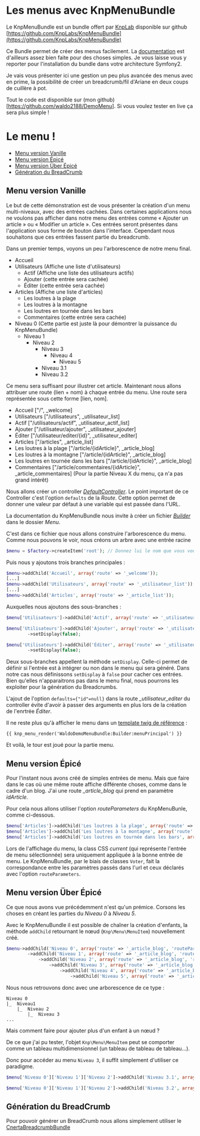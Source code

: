 Les menus avec KnpMenuBundle
============================

Le KnpMenuBundle est un bundle offert par [KnpLab](http://knplabs.com/) disponible sur github [https://github.com/KnpLabs/KnpMenuBundle](https://github.com/KnpLabs/KnpMenuBundle)

Ce Bundle permet de créer des menus facilement. La [documentation](https://github.com/KnpLabs/KnpMenuBundle/blob/master/Resources/doc/index.md) est d'ailleurs assez bien faite pour des choses simples. Je vous laisse vous y reporter pour l'installation du bundle dans votre architecture Symfony2.

Je vais vous présenter ici une gestion un peu plus avancée des menus avec en prime, la possibilité de créer un breadcrumb/fil d'Ariane en deux coups de cuillère à pot.

Tout le code est disponible sur (mon github)[https://github.com/waldo2188/DemoMenu]. Si vous voulez tester en live ça sera plus simple !

Le menu !
=========

- [Menu version Vanille](#menu-version-vanille)
- [Menu version Épicé](#menu-version-pic)
- [Menu version Über Épicé](#menu-version-ber-pic)
- [Génération du BreadCrumb](#gnration-du-breadcrumb)


Menu version Vanille
--------------------

Le but de cette démonstration est de vous présenter la création d'un menu multi-niveaux, avec des entrées cachées. Dans certaines applications nous ne voulons pas afficher dans notre menu des entrées comme « Ajouter un article » ou « Modifier un article ». Ces entrées seront présentes dans l'application sous forme de bouton dans l'interface. Cependant nous souhaitons que ces entrées fassent partie du breadcrumb.

Dans un premier temps, voyons un peu l'arborescence de notre menu final.

- Accueil
- Utilisateurs (Affiche une liste d'utilisateurs)
	- Actif (Affiche une liste des utilisateurs actifs)
	- Ajouter (cette entrée sera cachée)
	- Éditer (cette entrée sera cachée)
- Articles (Affiche une liste d'articles)
	- Les loutres à la plage
	- Les loutres à la montagne
	- Les loutres en tournée dans les bars
	- Commentaires (cette entrée sera cachée)
- Niveau 0 (Cette partie est juste là pour démontrer la puissance du KnpMenuBundle)
	- Niveau 1
		- Niveau 2
			- Niveau 3
				- Niveau 4
					- Niveau 5
			- Niveau 3.1
			- Niveau 3.2

Ce menu sera suffisant pour illustrer cet article.
Maintenant nous allons attribuer une route (lien + nom) à chaque entrée du menu. Une route sera représentée sous cette forme [lien, nom].

- Accueil ["/", _welcome]
- Utilisateurs ["/utilisateurs", _utilisateur_list]
- Actif ["/utilisateurs/actif", _utilisateur_actif_list]
- Ajouter ["/utilisateur/ajouter", _utilisateur_ajouter]
- Éditer ["/utilisateur/editer/{id}", _utilisateur_editer]
- Articles ["/articles", _article_list]
- Les loutres à la plage ["/article/{idArticle}", _article_blog]
- Les loutres à la montagne ["/article/{idArticle}", _article_blog]
- Les loutres en tournée dans les bars ["/article/{idArticle}", _article_blog]
- Commentaires ["/article/commentaires/{idArticle}", _article_commentaires]
(Pour la partie Niveau X du menu, ça n'a pas grand intérêt)


Nous allons créer un controller [*DefaultController*](https://github.com/waldo2188/DemoMenu/blob/master/src/Waldo/DemoMenuBundle/Controller/DefaultController.php).
Le point important de ce Controller c'est l'option `defaults` de la *Route*. Cette option permet de donner une valeur par défaut à une variable qui est passée dans l'URL.

La documentation du KnpMenuBundle nous invite à créer un fichier [*Builder*](https://github.com/waldo2188/DemoMenu/blob/master/src/Waldo/DemoMenuBundle/Menu/Builder.php) dans le dossier *Menu*.

C'est dans ce fichier que nous allons construire l'arborescence du menu.
Comme nous pouvons le voir, nous créons un arbre avec une entrée racine
```php
$menu = $factory->createItem('root'); // Donnez lui le nom que vous voulez.
```

Puis nous y ajoutons trois branches principales :
```php
$menu->addChild('Accueil', array('route' => '_welcome'));
[...]
$menu->addChild('Utilisateurs', array('route' => '_utilisateur_list'));
[...]
$menu->addChild('Articles', array('route' => '_article_list'));
```

Auxquelles nous ajoutons des sous-branches :
```php
$menu['Utilisateurs']->addChild('Actif', array('route' => '_utilisateur_actif_list'));

$menu['Utilisateurs']->addChild('Ajouter', array('route' => '_utilisateur_ajouter'))
        ->setDisplay(false);

$menu['Utilisateurs']->addChild('Éditer', array('route' => '_utilisateur_editer'))
        ->setDisplay(false);
```
Deux sous-branches appellent la méthode `setDisplay`. Celle-ci permet de définir si l'entrée est à intégrer ou non dans le menu qui sera généré.
Dans notre cas nous définissons `setDisplay` à `false` pour cacher ces entrées. Bien qu'elles n'apparaitrons pas dans le menu final, nous pourrons les exploiter pour la génération du Breadcrumbs.

L'ajout de l'option ``defaults={"id"=null}`` dans la route *_utilisateur_editer* du controller évite d'avoir à passer des arguments en plus lors de la création de l'enrtrée *Éditer*.

Il ne reste plus qu'à afficher le menu dans un [template twig de référence](https://github.com/waldo2188/DemoMenu/blob/master/src/Waldo/DemoMenuBundle/Resources/views/base.html.twig) :
```twig
{{ knp_menu_render('WaldoDemoMenuBundle:Builder:menuPrincipal') }}
```
Et voilà, le tour est joué pour la partie menu.

Menu version Épicé
------------------
Pour l'instant nous avons créé de simples entrées de menu. Mais que faire dans le cas où une même route affiche différente choses, comme dans le cadre d'un blog. J'ai une route *_article_blog* qui prend en paramètre *idArticle*.

Pour cela nous allons utiliser l'option *routeParameters* du KnpMenuBunle, comme ci-dessous.

```php
$menu['Articles']->addChild('Les loutres à la plage', array('route' => '_article_blog', 'routeParameters' => array('idArticle' => 'loutre-plage')));
$menu['Articles']->addChild('Les loutres à la montagne', array('route' => '_article_blog', 'routeParameters' => array('idArticle' => 'loutre-montagne')));
$menu['Articles']->addChild('Les loutres en tournée dans les bars', array('route' => '_article_blog', 'routeParameters' => array('idArticle' => 'loutre-a-bierre')));
```

Lors de l'affichage du menu, la class CSS *current* (qui représente l'entrée de menu sélectionnée) sera uniquement appliquée à la bonne entrée de menu.
Le KnpMenuBundle, par le biais de classes ``Voter``, fait la correspondance entre les paramètres passés dans l'url et ceux déclarés avec l'option ``routeParameters``.



Menu version Über Épicé
-----------------------
Ce que nous avons vue précédemment n'est qu'un prémice. Corsons les choses en créant les parties du *Niveau 0* à *Niveau 5*.

Avec le KnpMenuBundle il est possible de chaîner la création d'enfants,
la méthode ``addChild`` retournant le nœud (``Knp\Menu\MenuItem``) nouvellement créé.

```php
$menu->addChild('Niveau 0', array('route' => '_article_blog', 'routeParameters' => array('idArticle' => 'niveau-0')))
        ->addChild('Niveau 1', array('route' => '_article_blog', 'routeParameters' => array('idArticle' => 'niveau-1')))
            ->addChild('Niveau 2', array('route' => '_article_blog', 'routeParameters' => array('idArticle' => 'niveau-2')))
                ->addChild('Niveau 3', array('route' => '_article_blog', 'routeParameters' => array('idArticle' => 'niveau-3')))
                    ->addChild('Niveau 4', array('route' => '_article_blog', 'routeParameters' => array('idArticle' => 'niveau-4')))
                        ->addChild('Niveau 5', array('route' => '_article_blog', 'routeParameters' => array('idArticle' => 'niveau-5')));
```

Nous nous retrouvons donc avec une arborescence de ce type :
```
Niveau 0
|_  Niveau1
    |_  Niveau 2
        |_  Niveau 3
...
```

Mais comment faire pour ajouter plus d'un enfant à un nœud ?

De ce que j'ai pu tester, l'objet ``Knp\Menu\MenuItem`` peut se comporter comme un tableau multidimensionnel (un tableau de tableau de tableau...).

Donc pour accéder au menu ``Niveau 3``, il suffit simplement d'utiliser ce paradigme.

```php
$menu['Niveau 0']['Niveau 1']['Niveau 2']->addChild('Niveau 3.1', array('route' => '_article_blog', 'routeParameters' => array('idArticle' => 'niveau-3-1')));

$menu['Niveau 0']['Niveau 1']['Niveau 2']->addChild('Niveau 3.2', array('route' => '_article_blog', 'routeParameters' => array('idArticle' => 'niveau-3-2')));
```


Génération du BreadCrumb
-------------------------
Pour pouvoir générer un BreadCrumb nous allons simplement utiliser le [CnertaBreadcrumbBundle](https://github.com/AgrosupDijon-Eduter/BreadcrumbBundle)


